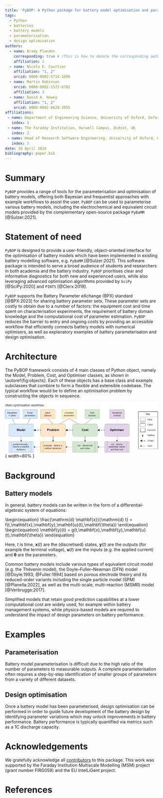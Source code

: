 ```yaml
---
title: 'PyBOP: A Python package for battery model optimisation and parameterisation'
tags:
  - Python
  - batteries
  - battery models
  - parameterisation
  - design optimisation
authors:
  - name: Brady Planden
    corresponding: true # (This is how to denote the corresponding author)
    affiliation: 1
  - name: Nicola E. Courtier
    affiliation: "1, 2"
    orcid: 0000-0002-5714-1096
  - name: Martin Robinson
    orcid: 0000-0002-1572-6782
    affiliation: 3
  - name: David A. Howey
    affiliation: "1, 2"
    orcid: 0000-0002-0620-3955
affiliations:
 - name: Department of Engineering Science, University of Oxford, Oxford, UK
   index: 1
 - name: The Faraday Institution, Harwell Campus, Didcot, UK
   index: 2
 - name: Head of Research Software Engineering, University of Oxford, Oxford, UK
   index: 3
date: 26 April 2024
bibliography: paper.bib
---
```


# Summary

`PyBOP` provides a range of tools for the parameterisation and optimisation of battery models, offering
both Bayesian and frequentist approaches with example workflows to assist the user. `PyBOP` can be
used to parameterise various battery models, including the electrochemical and equivalent circuit
models provided by the complementary open-source package `PyBaMM` [@Sulzer:2021].

# Statement of need

`PyBOP` is designed to provide a user-friendly, object-oriented interface for the optimisation of
battery models which have been implemented in existing battery modelling software, e.g. `PyBaMM` [@Sulzer:2021].
This software package is intended to serve a broad audience of students and researchers in both
academia and the battery industry. `PyBOP` prioritises clear and informative diagnostics for both
new and experienced users, while also leveraging advanced optimisation algorithms provided by `SciPy`
[@SciPy:2020] and `PINTS` [@Clerx:2019].

`PyBOP` supports the Battery Parameter eXchange (BPX) standard [@BPX:2023] for sharing battery 
parameter sets. These parameter sets are costly to obtain due to a number of factors: the equipment
cost and time spent on characterisation experiments, the requirement of battery domain knowledge
and the computational cost of parameter estimation. `PyBOP` reduces the barrier to entry and ongoing
costs by providing an accessible workflow that efficiently connects battery models with numerical
optimisers, as well as explanatory examples of battery parameterisaton and design optimisation.

# Architecture

The PyBOP framework consists of 4 main classes of Python object, namely the Model, Problem, Cost,
and Optimiser classes, as shown in \autoref{fig:objects}. Each of these objects has a base class
and example subclasses that combine to form a flexible and extensible codebase. The typical workflow
would be to define an optimisation problem by constructing the objects in sequence.

![The main PyBOP classes and how they interact.\label{fig:objects}](PyBOP_components.drawio.png){ width=80% }

# Background

## Battery models

In general, battery models can be written in the form of a differential-algebraic system of equations:

\begin{equation}
\frac{\mathrm{d} \mathbf{x}}{\mathrm{d} t} = f(t,\mathbf{x},\mathbf{y},\mathbf{u}(t),\mathbf{\theta})
\end{equation}
\begin{equation}
\mathbf{y}(t) = g(t,\mathbf{x},\mathbf{y},\mathbf{u}(t),\mathbf{\theta})
\end{equation}

Here, $t$ is time, $\mathbf{x}(t)$ are the (discretised) states, $\mathbf{y}(t)$ are the outputs (for example the
terminal voltage), $\mathbf{u}(t)$ are the inputs (e.g. the applied current) and $\mathbf{\theta}$ are the
parameters.

Common battery models include various types of equivalent circuit model (e.g. the Thévenin model),
the Doyle–Fuller–Newman (DFN) model [@Doyle:1993; @Fuller:1994] based on porous electrode theory and its reduced-order
variants including the single particle model (SPM) [@Planella:2022], as well as the multi-scale, multi-reaction
(MSMR) model [@Verbrugge:2017].

Simplified models that retain good prediction capabilities at a lower computational cost are widely used, for
example within battery management systems, while physics-based models are required to understand the impact of
design parameters on battery performance.

# Examples

## Parameterisation

Battery model parameterisation is difficult due to the high ratio of the number of parameters to
measurable outputs. A complete parameterisation often requires a step-by-step identification of
smaller groups of parameters from a variety of different datasets.

## Design optimisation

Once a battery model has been parameterised, design optimisation can be performed in order to
guide future development of the battery design by identifying parameter variations which may unlock
improvements in battery performance. Battery performance is typically quantified via metrics such as
a 1C discharge capacity.

# Acknowledgements

We gratefully acknowledge all [contributors](https://github.com/pybop-team/PyBOP) to this
package. This work was supported by the Faraday Institution Multiscale Modelling (MSM)
project (grant number FIRG059) and the EU IntelLiGent project.

# References
